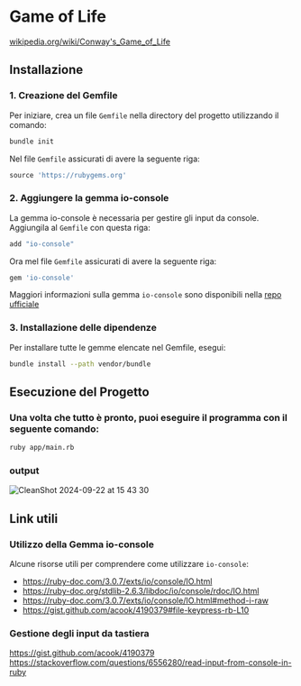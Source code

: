 # Game of Life
[wikipedia.org/wiki/Conway's_Game_of_Life](https://en.wikipedia.org/wiki/Conway%27s_Game_of_Life)

## Installazione

### 1. Creazione del Gemfile
Per iniziare, crea un file `Gemfile` nella directory del progetto utilizzando il comando:

```bash
bundle init
```

Nel file `Gemfile` assicurati di avere la seguente riga:
```ruby
source 'https://rubygems.org'
```


### 2. Aggiungere la gemma io-console
La gemma io-console è necessaria per gestire gli input da console. Aggiungila al `Gemfile` con questa riga:
```bash
add "io-console" 
```
Ora mel file `Gemfile` assicurati di avere la seguente riga:
```ruby
gem 'io-console'
````
Maggiori informazioni sulla gemma `io-console` sono disponibili nella [repo ufficiale](https://github.com/ruby/io-console)

### 3. Installazione delle dipendenze
Per installare tutte le gemme elencate nel Gemfile, esegui:
```bash
bundle install --path vendor/bundle
```

## Esecuzione del Progetto
### Una volta che tutto è pronto, puoi eseguire il programma con il seguente comando:
```bash
ruby app/main.rb
```

### output
![CleanShot 2024-09-22 at 15 43 30](https://github.com/user-attachments/assets/48dc4493-869f-4fec-805e-b08a37ce1f4f)


## Link utili
### Utilizzo della Gemma io-console
Alcune risorse utili per comprendere come utilizzare `io-console`:
- https://ruby-doc.com/3.0.7/exts/io/console/IO.html
- https://ruby-doc.org/stdlib-2.6.3/libdoc/io/console/rdoc/IO.html
- https://ruby-doc.com/3.0.7/exts/io/console/IO.html#method-i-raw
- https://gist.github.com/acook/4190379#file-keypress-rb-L10
### Gestione degli input da tastiera
https://gist.github.com/acook/4190379
https://stackoverflow.com/questions/6556280/read-input-from-console-in-ruby

